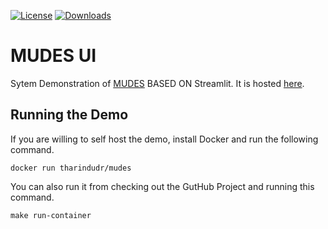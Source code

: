 [![License](https://img.shields.io/badge/License-Apache%202.0-blue.svg)](https://opensource.org/licenses/Apache-2.0) 
[![Downloads](https://img.shields.io/docker/pulls/tharindudr/mudes.svg)](https://img.shields.io/docker/pulls/tharindudr/mudes.svg)

# MUDES UI
Sytem Demonstration of [MUDES](https://github.com/TharinduDR/MUDES) BASED ON Streamlit. It is hosted [here](http://rgcl.wlv.ac.uk/tharindu_demo/).

## Running the Demo
If you are willing to self host the demo, install Docker and run the following command. 

```
docker run tharindudr/mudes
```

You can also run it from checking out the GutHub Project and running this command. 

```
make run-container
```